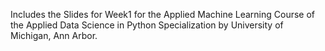 Includes the Slides for Week1 for the Applied Machine Learning  Course of the Applied Data Science in Python Specialization by University of Michigan, Ann Arbor.
